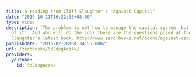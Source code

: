 ```yaml
---
title: A reading from Cliff Slaughter's "Against Capital"
date: "2019-10-11T16:22:38+08:00"
type: video
description: ‘The problem is not how to manage the capital system, but to get rid
  of it’. And who will do the job? These are the questions posed at the start of Cliff
  Slaughter’s latest book. http://www.zero-books.net/books/against-capital
publishdate: "2016-02-28T04:34:55.000Z"
url: /zerobooks/5dJdpgAcz4k/
providers:
  youtube:
    id: 5dJdpgAcz4k
---
```

